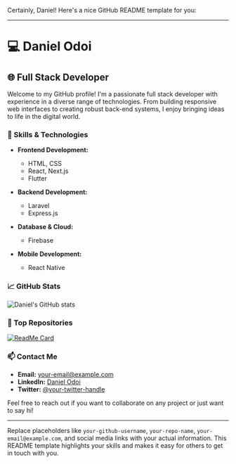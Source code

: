 Certainly, Daniel! Here's a nice GitHub README template for you:

---

# 💻 Daniel Odoi

## 🌐 Full Stack Developer

Welcome to my GitHub profile! I'm a passionate full stack developer with experience in a diverse range of technologies. From building responsive web interfaces to creating robust back-end systems, I enjoy bringing ideas to life in the digital world.

### 🚀 Skills & Technologies

- **Frontend Development:**
  - HTML, CSS
  - React, Next.js
  - Flutter

- **Backend Development:**
  - Laravel
  - Express.js

- **Database & Cloud:**
  - Firebase

- **Mobile Development:**
  - React Native

### 📈 GitHub Stats

![Daniel's GitHub stats](https://github-readme-stats.vercel.app/api?username=your-github-username&show_icons=true&theme=radical)

### 🌟 Top Repositories

[![ReadMe Card](https://github-readme-stats.vercel.app/api/pin/?username=your-github-username&repo=your-repo-name&theme=radical)](https://github.com/your-github-username/your-repo-name)

### 📫 Contact Me

- **Email:** your-email@example.com
- **LinkedIn:** [Daniel Odoi](https://www.linkedin.com/in/your-linkedin-profile/)
- **Twitter:** [@your-twitter-handle](https://twitter.com/your-twitter-handle)

Feel free to reach out if you want to collaborate on any project or just want to say hi!

---

Replace placeholders like `your-github-username`, `your-repo-name`, `your-email@example.com`, and social media links with your actual information. This README template highlights your skills and makes it easy for others to get in touch with you.

